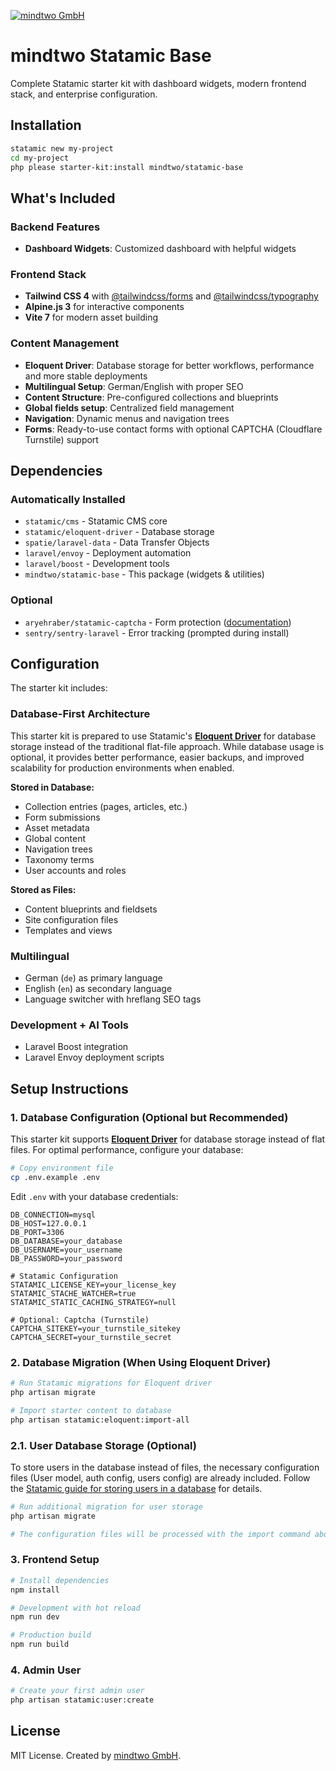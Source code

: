 [![mindtwo GmbH](https://www.mindtwo.de/downloads/doodles/github/repository-header.png)](https://www.mindtwo.de/)

# mindtwo Statamic Base

Complete Statamic starter kit with dashboard widgets, modern frontend stack, and enterprise configuration.

## Installation

```bash
statamic new my-project
cd my-project
php please starter-kit:install mindtwo/statamic-base
```

## What's Included

### Backend Features
- **Dashboard Widgets**: Customized dashboard with helpful widgets

### Frontend Stack
- **Tailwind CSS 4** with [@tailwindcss/forms](https://github.com/tailwindlabs/tailwindcss-forms) and [@tailwindcss/typography](https://github.com/tailwindlabs/tailwindcss-typography)
- **Alpine.js 3** for interactive components  
- **Vite 7** for modern asset building

### Content Management
- **Eloquent Driver**: Database storage for better workflows, performance and more stable deployments
- **Multilingual Setup**: German/English with proper SEO
- **Content Structure**: Pre-configured collections and blueprints
- **Global fields setup**: Centralized field management
- **Navigation**: Dynamic menus and navigation trees
- **Forms**: Ready-to-use contact forms with optional CAPTCHA (Cloudflare Turnstile) support

## Dependencies

### Automatically Installed
- `statamic/cms` - Statamic CMS core
- `statamic/eloquent-driver` - Database storage
- `spatie/laravel-data` - Data Transfer Objects
- `laravel/envoy` - Deployment automation
- `laravel/boost` - Development tools
- `mindtwo/statamic-base` - This package (widgets & utilities)

### Optional
- `aryehraber/statamic-captcha` - Form protection ([documentation](https://github.com/aryehraber/statamic-captcha))
- `sentry/sentry-laravel` - Error tracking (prompted during install)

## Configuration

The starter kit includes:

### Database-First Architecture

This starter kit is prepared to use Statamic's **[Eloquent Driver](https://github.com/statamic/eloquent-driver)** for database storage instead of the traditional flat-file approach. While database usage is optional, it provides better performance, easier backups, and improved scalability for production environments when enabled.

**Stored in Database:**
- Collection entries (pages, articles, etc.)
- Form submissions
- Asset metadata
- Global content
- Navigation trees
- Taxonomy terms
- User accounts and roles

**Stored as Files:**
- Content blueprints and fieldsets
- Site configuration files
- Templates and views

### Multilingual
- German (`de`) as primary language
- English (`en`) as secondary language
- Language switcher with hreflang SEO tags

### Development + AI Tools
- Laravel Boost integration 
- Laravel Envoy deployment scripts

## Setup Instructions

### 1. Database Configuration (Optional but Recommended)

This starter kit supports **[Eloquent Driver](https://github.com/statamic/eloquent-driver)** for database storage instead of flat files. For optimal performance, configure your database:

```bash
# Copy environment file
cp .env.example .env
```

Edit `.env` with your database credentials:
```env
DB_CONNECTION=mysql
DB_HOST=127.0.0.1
DB_PORT=3306
DB_DATABASE=your_database
DB_USERNAME=your_username
DB_PASSWORD=your_password

# Statamic Configuration
STATAMIC_LICENSE_KEY=your_license_key
STATAMIC_STACHE_WATCHER=true
STATAMIC_STATIC_CACHING_STRATEGY=null

# Optional: Captcha (Turnstile)
CAPTCHA_SITEKEY=your_turnstile_sitekey
CAPTCHA_SECRET=your_turnstile_secret
```

### 2. Database Migration (When Using Eloquent Driver)

```bash
# Run Statamic migrations for Eloquent driver
php artisan migrate

# Import starter content to database
php artisan statamic:eloquent:import-all
```

### 2.1. User Database Storage (Optional)

To store users in the database instead of files, the necessary configuration files (User model, auth config, users config) are already included. Follow the [Statamic guide for storing users in a database](https://statamic.dev/tips/storing-users-in-a-database) for details.

```bash
# Run additional migration for user storage
php artisan migrate

# The configuration files will be processed with the import command above
```

### 3. Frontend Setup

```bash
# Install dependencies
npm install

# Development with hot reload
npm run dev

# Production build
npm run build
```

### 4. Admin User

```bash
# Create your first admin user
php artisan statamic:user:create
```

## License

MIT License. Created by [mindtwo GmbH](https://www.mindtwo.de/).
